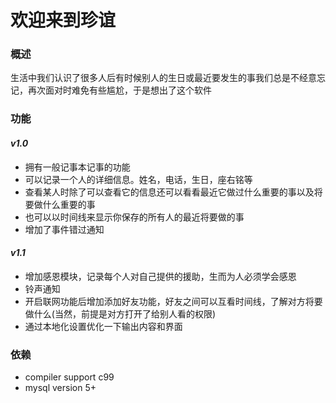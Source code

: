 欢迎来到珍谊
=================
### 概述  
生活中我们认识了很多人后有时候别人的生日或最近要发生的事我们总是不经意忘记，再次面对时难免有些尴尬，于是想出了这个软件  

### 功能  
#### *v1.0*  
* 拥有一般记事本记事的功能  
* 可以记录一个人的详细信息。姓名，电话，生日，座右铭等  
* 查看某人时除了可以查看它的信息还可以看看最近它做过什么重要的事以及将要做什么重要的事  
* 也可以以时间线来显示你保存的所有人的最近将要做的事  
* 增加了事件错过通知  

#### *v1.1*  
* 增加感恩模块，记录每个人对自己提供的援助，生而为人必须学会感恩  
* 铃声通知  
* 开启联网功能后增加添加好友功能，好友之间可以互看时间线，了解对方将要做什么(当然，前提是对方打开了给别人看的权限)  
* 通过本地化设置优化一下输出内容和界面

### 依赖  
* compiler support c99
* mysql version 5+
